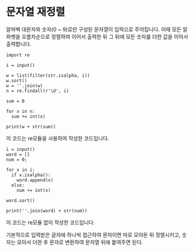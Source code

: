 # 문자열 재정렬

알파벡 대문자와 숫자(0 ~ 9)로만 구성된 문자열이 입력으로 주어집니다. 이때 모든 알파벳을 오름차순으로 정렬하여 이어서 출력한 뒤 그 뒤에 모든 숫자를 더한 값을 이어서 출력합니다.

```
import re

i = input()

w = list(filter(str.isalpha, i))
w.sort()
w = ''.join(w)
n = re.findall(r'\d', i)

sum = 0

for x in n:
  sum += int(x)

print(w + str(sum))
```

이 코드는 re모듈을 사용하여 작성한 코드입니다.

```
i = input()
word = []
num = 0;

for x in i:
  if x.isalpha():
    word.append(x)
  else:
    num += int(x)

word.sort()

print(''.join(word) + str(num))
```

이 코드는 re모듈 없이 작성한 코드입니다.

기본적으로 입력받은 글자에 하나씩 접근하여 문자이면 따로 모아둔 뒤 정렬시키고, 숫자는 모아서 더한 후 문자로 변환하여 문자열 뒤에 붙여주면 된다.
